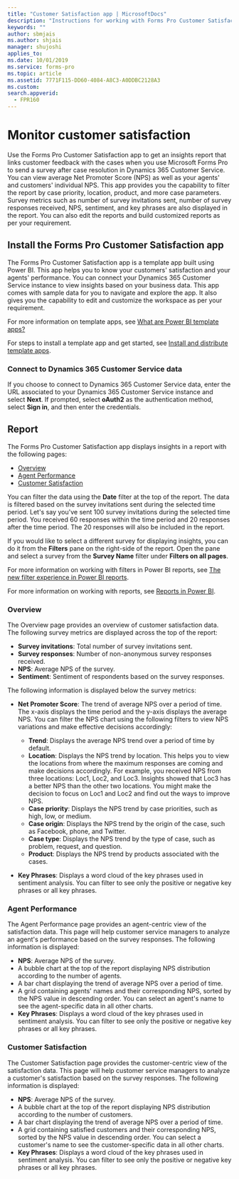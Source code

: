 ```yaml
---
title: "Customer Satisfaction app | MicrosoftDocs"
description: "Instructions for working with Forms Pro Customer Satisfaction app"
keywords: ""
author: sbmjais
ms.author: shjais
manager: shujoshi
applies_to: 
ms.date: 10/01/2019
ms.service: forms-pro
ms.topic: article
ms.assetid: 7771F115-DD60-4084-A8C3-A0DDBC2128A3
ms.custom: 
search.appverid:
  - FPR160
---
```


# Monitor customer satisfaction

Use the Forms Pro Customer Satisfaction app to get an insights report that links customer feedback with the cases when you use Microsoft Forms Pro to send a survey after case resolution in Dynamics 365 Customer Service. You can view average Net Promoter Score (NPS) as well as your agents' and customers' individual NPS. This app provides you the capability to filter the report by case priority, location, product, and more case parameters. Survey metrics such as number of survey invitations sent, number of survey responses received, NPS, sentiment, and key phrases are also displayed in the report. You can also edit the reports and build customized reports as per your requirement.

## Install the Forms Pro Customer Satisfaction app

The Forms Pro Customer Satisfaction app is a template app built using Power BI. This app helps you to know your customers' satisfaction and your agents' performance. You can connect your Dynamics 365 Customer Service instance to view insights based on your business data. This app comes with sample data for you to navigate and explore the app. It also gives you the capability to edit and customize the workspace as per your requirement.

For more information on template apps, see [What are Power BI template apps?](https://docs.microsoft.com/en-us/power-bi/service-template-apps-overview)

For steps to install a template app and get started, see [Install and distribute template apps](https://docs.microsoft.com/en-us/power-bi/service-template-apps-install-distribute).

### Connect to Dynamics 365 Customer Service data

If you choose to connect to Dynamics 365 Customer Service data, enter the URL associated to your Dynamics 365 Customer Service instance and select **Next**. If prompted, select **oAuth2** as the authentication method, select **Sign in**, and then enter the credentials.

## Report

The Forms Pro Customer Satisfaction app displays insights in a report with the following pages:

- [Overview](#overview)
- [Agent Performance](#agent-performance)
- [Customer Satisfaction](#customer-satisfaction)

You can filter the data using the **Date** filter at the top of the report. The data is filtered based on the survey invitations sent during the selected time period. Let's say you've sent 100 survey invitations during the selected time period. You received 60 responses within the time period and 20 responses after the time period. The 20 responses will also be included in the report.

If you would like to select a different survey for displaying insights, you can do it from the **Filters** pane on the right-side of the report. Open the pane and select a survey from the **Survey Name** filter under **Filters on all pages**. 

For more information on working with filters in Power BI reports, see [The new filter experience in Power BI reports](https://docs.microsoft.com/en-us/power-bi/power-bi-report-filter).

For more information on working with reports, see [Reports in Power BI](https://docs.microsoft.com/en-us/power-bi/consumer/end-user-reports).

### Overview

The Overview page provides an overview of customer satisfaction data. The following survey metrics are displayed across the top of the report:

- **Survey invitations**: Total number of survey invitations sent.
- **Survey responses**: Number of non-anonymous survey responses received.
- **NPS**: Average NPS of the survey.
- **Sentiment**: Sentiment of respondents based on the survey responses.

The following information is displayed below the survey metrics:

- **Net Promoter Score**: The trend of average NPS over a period of time. The x-axis displays the time period and the y-axis displays the average NPS. You can filter the NPS chart using the following filters to view NPS variations and make effective decisions accordingly:

  - **Trend**: Displays the average NPS trend over a period of time by default. 
  - **Location**: Displays the NPS trend by location. This helps you to view the locations from where the maximum responses are coming and make decisions accordingly. For example, you received NPS from three locations: Loc1, Loc2, and Loc3. Insights showed that Loc3 has a better NPS than the other two locations. You might make the decision to focus on Loc1 and Loc2 and find out the ways to improve NPS. 
  - **Case priority**: Displays the NPS trend by case priorities, such as high, low, or medium.
  - **Case origin**: Displays the NPS trend by the origin of the case, such as Facebook, phone, and Twitter.
  - **Case type**: Displays the NPS trend by the type of case, such as problem, request, and question.
  - **Product**: Displays the NPS trend by products associated with the cases.

- **Key Phrases**: Displays a word cloud of the key phrases used in sentiment analysis. You can filter to see only the positive or negative key phrases or all key phrases.

### Agent Performance

The Agent Performance page provides an agent-centric view of the satisfaction data. This page will help customer service managers to analyze an agent's performance based on the survey responses. The following information is displayed:

- **NPS**: Average NPS of the survey.
- A bubble chart at the top of the report displaying NPS distribution according to the number of agents.
- A bar chart displaying the trend of average NPS over a period of time.
- A grid containing agents' names and their corresponding NPS, sorted by the NPS value in descending order. You can select an agent's name to see the agent-specific data in all other charts.
- **Key Phrases**: Displays a word cloud of the key phrases used in sentiment analysis. You can filter to see only the positive or negative key phrases or all key phrases.

### Customer Satisfaction

The Customer Satisfaction page provides the customer-centric view of the satisfaction data. This page will help customer service managers to analyze a customer's satisfaction based on the survey responses. The following information is displayed:

- **NPS**: Average NPS of the survey.
- A bubble chart at the top of the report displaying NPS distribution according to the number of customers.
- A bar chart displaying the trend of average NPS over a period of time.
- A grid containing satisfied customers and their corresponding NPS, sorted by the NPS value in descending order. You can select a customer's name to see the customer-specific data in all other charts.
- **Key Phrases**: Displays a word cloud of the key phrases used in sentiment analysis. You can filter to see only the positive or negative key phrases or all key phrases.
